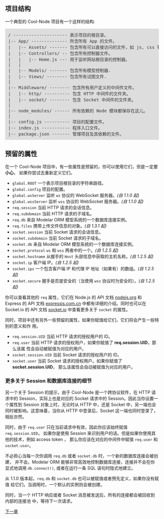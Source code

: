 ## 项目结构

一个典型的 Cool-Node 项目有一个这样的结构:

<pre style="background: #ddd;padding: 10px;color: #333;font-size: 14px;">
/ --------------------- 表示项目的根目录。
|-- App/ -------------- 所含所有 App 的文件。
|   |-- Assets/ ------- 包含所有可以直接访问的文件，如 js, css 等。
|   |-- Controllers/ -- 包含所有控制器文件。
|   |   |-- Home.js --- 用于监听网站根目录的控制器。
|   |
|   |-- Models/ ------- 包含所有模型控制器.
|   |-- Views/ -------- 包含所有试图文件.
|
|-- Middleware/ -------- 包含所有用户定义的中间件文件。
|   |-- http/ ---------- 包含 HTTP 中间件的文件夹。
|   |-- socket/ -------- 包含 Socket 中间件的文件夹。
|
|-- node_modules/ ------ 所有依赖的 Node 模块都保存在这儿。
|
|-- config.js ---------- 项目的配置文件。
|-- index.js ----------- 程序入口文件。
|-- package.json ------- 管理项目及其依赖的文件。
</pre>

## 预留的属性

在一个 Cool-Node 项目中，有一些属性是预留的，你可以使用它们，但是一定要**小心**，
如果你尝试去重新定义它们。

- `global.ROOT` 一个表示项目根目录的字符串路径。
- `global.config` 项目的配置。
- `global.wsServer` 监听 `ws` 协议的 WebSocket 服务器。*(自 1.1.0 起)*
- `global.wssServer` 监听 `wss` 协议的 WebSocket 服务器。*(自 1.1.0 起)*
- `req.session` 当前 HTTP 请求的会话信息。
- `req.subdomain` 当前 HTTP 请求的子域名。
- `req.db` 来自 Modelar ORM 模型系统的一个数据库连接实例。
- `req.files` 携带上传文件信息的对象。*(自 1.3.1 起)*
- `socket.session` 当前 Socket 请求的会话信息。
- `socket.subdomain` 当前 Socket 请求的子域名。
- `socket.db` 来自 Modelar ORM 模型系统的一个数据库连接实例。
- `socket.protocol` `ws` 和 `wss` 两者中的一个。*(自 1.2.5 起)*
- `socket.hostname` 从握手的 `Host` 头部信息中获取的主机名称。*(自 1.2.5 起)*
- `socket.ip` 客户端 IP。*(自 1.2.5 起)*
- `socket.ips` 一个包含客户端 IP 和代理 IP 地址（如果有）的数组。*(自 1.2.5 起)*
- `socket.secure` 握手是否是安全的（当使用 `wss` 协议时为安全的）。*(自 1.2.5 起)*

你可以查看其他的 `req` 属性，它们在 Node.js 的 API 文档 
[nodejs.org](https://nodejs.org) 和 Express 的 API 文档
[expressjs.com.cn](http://expressjs.com.cn/) 中都有详细的介绍。同时也可以在 Socket.io 
的 API 文档 [socket.io](https://socket.io/) 中查看更多关于 `socket` 的属性。

同时，项目中还有另外一些预留的属性，如果你赋值给它们，它们将会产生一些特别的意义和作
用。

- `req.session.UID` 当前 HTTP 请求的授权用户的 ID。
- `req.user` 当前 HTTP 请求的授权用户，如果你赋值了 **req.session.UID**，那么该属
    性会自动被赋值为对应的用户。
- `socket.session.UID` 当前 Socket 请求的授权用户的 ID。
- `socket.user` 当前 Socket 请求的授权用户。如果你赋值了 **socket.session.UID**，
    那么该属性会自动被赋值为对应的用户。

### 更多关于 Session 和数据库连接的细节

另一个关于 Session 的提示，由于 Cool-Node 是一个跨协议软件，在 HTTP 请求中的 
Session，实际上也是对应的 Socket 请求中的 Session。因此当你设置一个属性到 Session 
对象上时，无论时从 HTTP 中，还是 Socket 中，另一端也会同时被影响。这意味着，当你从
HTTP 中登录后，Socket 这一端也同时登录了，相反亦然。

同时，由于 `req.user` 只在当前请求中有效，因此你应该始终赋值 `req.session.UID`，
如果你是使用 Session 来识别用户的话。但是如果你使用其他的技术，例如 access token ，
那么你应该在对应的中间件中赋值 `req.user` 和 `socket.user`。

不必担心当每一次你调用 `req.db` 或者 `socket.db` 时，一个新的数据库连接会被创建，
并不会。Modelar ORM 能够非常高效地控制数据库连接，连接并不会在你显式地调用 
`db.connect()`, 或者在运行一条 SQL 语句时隐式地建立。

从 1.1.0 版本起，`req.db` 和 `socket.db` 也可以被赋值或者预先定义，如果你没有赋值
给它们，当调用时，一个默认的实例则会被创建。

同时，当一个 HTTP 响应或者 Socket 消息被发送后，所有的连接都会被回收到内部的连接池
中，等待下一次请求。

[下一章](WritingHttpControllers)